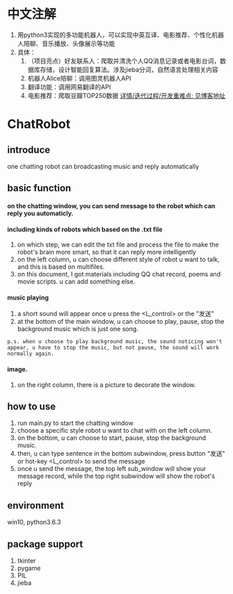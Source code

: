# 中文注解
1. 用python3实现的多功能机器人，可以实现中英互译、电影推荐、个性化机器人陪聊、音乐播放、头像展示等功能
2. 具体：
	1. （项目亮点）好友联系人：爬取并清洗个人QQ消息记录或者电影台词，数据库存储，设计智能回复算法。涉及jieba分词，自然语言处理相关内容
    2. 机器人Alice陪聊：调用图灵机器人API
    3. 翻译功能：调用网易翻译的API
    4. 电影推荐：爬取豆瓣TOP250数据
[详情/迭代过程/开发重难点: 见博客地址](https://ixneo.github.io/2019/03/10/chatbolt/)


# ChatRobot
## introduce
one chatting robot can broadcasting music and reply automatically

## basic function
#### on the chatting window, you can send message to the robot which can reply you automaticly.
#### including kinds of robots which based on the .txt file
  1. on which step, we can edit the txt file and process the file to make the robot's brain more smart, so that it can reply more intelligently
  2. on the left column, u can choose different style of robot u want to talk, and this is based on multifiles.
  3. on this document, I got materials including QQ chat record, poems and movie scripts. u can add something else.
#### music playing
  1. a short sound will appear once u press the <L_control> or the "发送"
  2. at the bottom of the main window, u can choose to play, pause, stop the background music which is just one song.

    p.s. when u choose to play background music, the sound noticing won't appear, u have to stop the music, but not pause, the sound will work normally again.
#### image.
  1. on the right column, there is a picture to decorate the window. 

## how to use
1. run main.py to start the chatting window
2. choose a specific style robot u want to chat with on the left column.
3. on the bottom, u can choose to start, pause, stop the background music.
4. then, u can type sentence in the bottom subwindow, press button "发送" or hot-key <L_control> to send the message
5. once u send the message, the top left sub_window will show your message record, while the top right subwindow will show the robot's reply

## environment
win10, python3.6.3
## package support
1. tkinter
2. pygame
3. PIL
4. jieba


